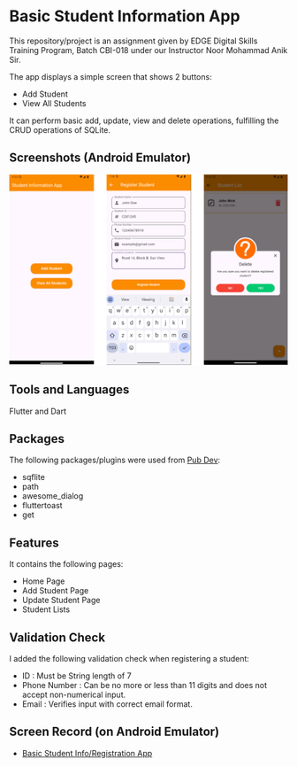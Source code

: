 
# Basic Student Information App

This repository/project is an assignment given by EDGE Digital Skills Training Program, Batch CBI-018 under our Instructor Noor Mohammad Anik Sir.

The app displays a simple screen that shows 2 buttons:

- Add Student
- View All Students

It can perform basic add, update, view and delete operations, fulfilling the CRUD operations of SQLite.

## Screenshots (Android Emulator)

![Screenshot](/assets/student.png)


## Tools and Languages
Flutter and Dart

## Packages

The following packages/plugins were used from [Pub Dev](https://pub.dev/ "Pub dev"):

- sqflite
- path
- awesome_dialog
- fluttertoast
- get


## Features 

It contains the following pages:
- Home Page
- Add Student Page
- Update Student Page
- Student Lists

## Validation Check

I added the following validation check when registering a student:
- ID : Must be String length of 7
- Phone Number : Can be no more or less than 11 digits and does not accept non-numerical input.
- Email : Verifies input with correct email format.




## Screen Record (on Android Emulator)
- [Basic Student Info/Registration App](https://youtu.be/yrDSV_eglC8 "App Function")

